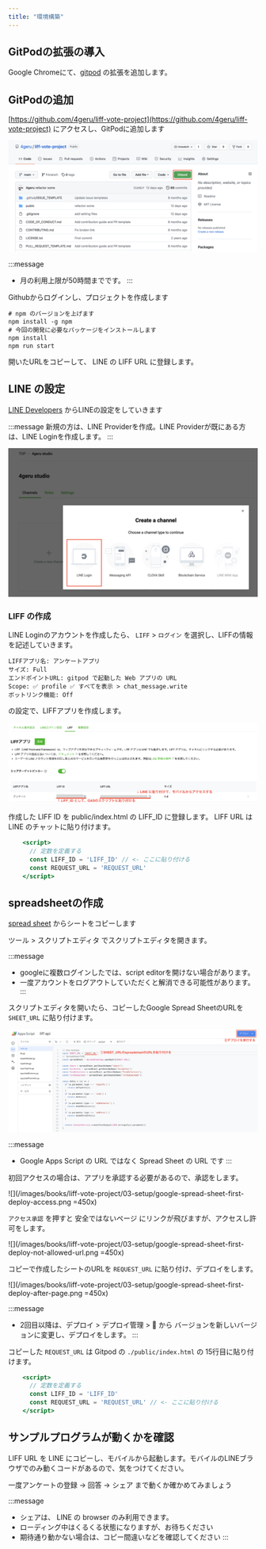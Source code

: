 ```yaml
---
title: "環境構築"
---
```


## GitPodの拡張の導入

Google Chromeにて、[gitpod]([https://chrome.google.com/webstore/detail/gitpod-always-ready-to-co/dodmmooeoklaejobgleioelladacbeki](https://chrome.google.com/webstore/detail/gitpod-always-ready-to-co/dodmmooeoklaejobgleioelladacbeki)) の拡張を追加します。

## GitPodの追加

[https://github.com/4geru/liff-vote-project](https://github.com/4geru/liff-vote-project) にアクセスし、GitPodに追加します

![](/images/books/liff-vote-project/03-setup/github-liff-vote-project.png)

:::message
- 月の利用上限が50時間までです。
:::

Githubからログインし、プロジェクトを作成します

```shell
# npm のバージョンを上げます
npm install -g npm
# 今回の開発に必要なパッケージをインストールします
npm install
npm run start
```

開いたURLをコピーして、 LINE の LIFF URL に登録します。

## LINE の設定

[LINE Developers](https://developers.line.biz/console/) からLINEの設定をしていきます

:::message
新規の方は、LINE Providerを作成。LINE Providerが既にある方は、LINE Loginを作成します。
:::

![](/images/books/liff-vote-project/03-setup/create-liff-project.png)


### LIFF の作成
LINE Loginのアカウントを作成したら、 `LIFF` > `ログイン` を選択し、LIFFの情報を記述していきます。

```text
LIFFアプリ名: アンケートアプリ
サイズ: Full
エンドポイントURL: gitpod で起動した Web アプリの URL
Scope: ✅ profile ✅ すべてを表示 > chat_message.write
ボットリンク機能: Off
```

の設定で、LIFFアプリを作成します。

![](/images/books/liff-vote-project/03-setup/check-liff-app.png)

作成した LIFF ID を public/index.html の LIFF_ID に登録します。
LIFF URL は LINE のチャットに貼り付けます。

```html:public/index.html
    <script>
      // 定数を定義する
      const LIFF_ID = 'LIFF_ID' // <- ここに貼り付ける
      const REQUEST_URL = 'REQUEST_URL'
    </script>
```

## spreadsheetの作成

[spread sheet](https://docs.google.com/spreadsheets/u/1/d/1gkb9pAB6qb9KdwxelH0kMtZev1XwDJa9qQtav50FUXE/copy) からシートをコピーします

ツール > スクリプトエディタ でスクリプトエディタを開きます。

:::message
- googleに複数ログインしたでは、script editorを開けない場合があります。
- 一度アカウントをログアウトしていただくと解消できる可能性があります。
:::

スクリプトエディタを開いたら、コピーしたGoogle Spread SheetのURLを `SHEET_URL` に貼り付けます。

![](/images/books/liff-vote-project/03-setup/spread-sheet-setup.png)

:::message
- Google Apps Script の URL ではなく Spread Sheet の URL です
:::

初回アクセスの場合は、アプリを承認する必要があるので、承認をします。

![](/images/books/liff-vote-project/03-setup/google-spread-sheet-first-deploy-access.png =450x)

`アクセス承認` を押すと 安全ではないページ にリンクが飛びますが、アクセスし許可をします。

![](/images/books/liff-vote-project/03-setup/google-spread-sheet-first-deploy-not-allowed-url.png =450x)

コピーで作成したシートのURLを `REQUEST_URL` に貼り付け、デプロイをします。

![](/images/books/liff-vote-project/03-setup/google-spread-sheet-first-deploy-after-page.png =450x)

:::message
- 2回目以降は、デプロイ > デプロイ管理 > 📝 から バージョンを新しいバージョンに変更し、デプロイをします。
:::

コピーした `REQUEST_URL` は Gitpod の `./public/index.html` の 15行目に貼り付けます。

```html:public/index.html
    <script>
      // 定数を定義する
      const LIFF_ID = 'LIFF_ID'
      const REQUEST_URL = 'REQUEST_URL' // <- ここに貼り付ける
    </script>
```

## サンプルプログラムが動くかを確認

LIFF URL を LINE にコピーし、モバイルから起動します。モバイルのLINEブラウザでのみ動くコードがあるので、気をつけてください。

一度アンケートの登録 → 回答 → シェア まで動くか確かめてみましょう

:::message
- シェアは、 LINE の browser のみ利用できます。
- ローディング中はくるくる状態になりますが、お待ちください
- 期待通り動かない場合は、コピー間違いなどを確認してください
:::
